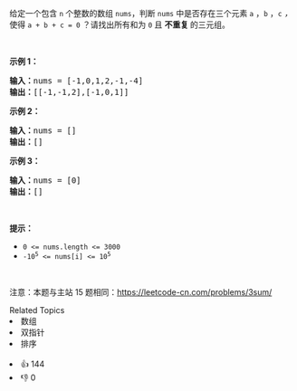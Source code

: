 <p>给定一个包含 <code>n</code> 个整数的数组&nbsp;<code>nums</code>，判断&nbsp;<code>nums</code>&nbsp;中是否存在三个元素&nbsp;<code>a</code> ，<code>b</code> ，<code>c</code> <em>，</em>使得&nbsp;<code>a + b + c = 0</code> ？请找出所有和为 <code>0</code> 且&nbsp;<strong>不重复&nbsp;</strong>的三元组。</p>

<p>&nbsp;</p>

<p><strong>示例 1：</strong></p>

<pre>
<strong>输入：</strong>nums = [-1,0,1,2,-1,-4]
<strong>输出：</strong>[[-1,-1,2],[-1,0,1]]
</pre>

<p><strong>示例 2：</strong></p>

<pre>
<strong>输入：</strong>nums = []
<strong>输出：</strong>[]
</pre>

<p><strong>示例 3：</strong></p>

<pre>
<strong>输入：</strong>nums = [0]
<strong>输出：</strong>[]
</pre>

<p>&nbsp;</p>

<p><strong>提示：</strong></p>

<ul> 
 <li><code>0 &lt;= nums.length &lt;= 3000</code></li> 
 <li><code>-10<sup>5</sup> &lt;= nums[i] &lt;= 10<sup>5</sup></code></li> 
</ul>

<p>&nbsp;</p>

<p>
 <meta charset="UTF-8" />注意：本题与主站 15&nbsp;题相同：<a href="https://leetcode-cn.com/problems/3sum/">https://leetcode-cn.com/problems/3sum/</a></p>

<div><div>Related Topics</div><div><li>数组</li><li>双指针</li><li>排序</li></div></div><br><div><li>👍 144</li><li>👎 0</li></div>